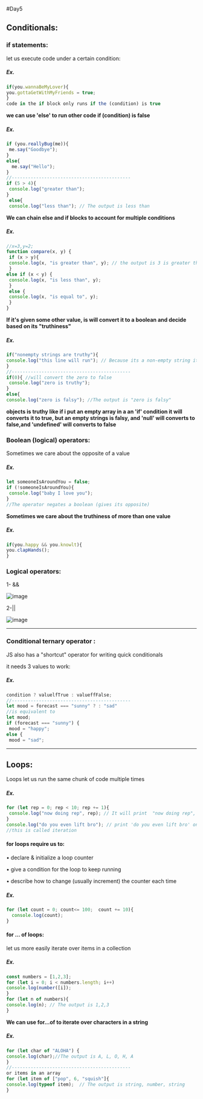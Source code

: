 #Day5
## Conditionals:
### if statements:
let us execute code under a certain condition:
##### Ex.
```javascript
if(you.wannaBeMyLover){
you.gottaGetWithMyFriends = true;
}
code in the if block only runs if the (condition) is true
```
**we can use 'else' to run other code if (condition) is false**
##### Ex.
```javascript
if (you.reallyBug(me)){
 me.say("Goodbye");
}
else{
  me.say("Hello"); 
}
//--------------------------------------------
if (5 > 4){
 console.log("greater than");
}
 else{
 console.log("less than"); // The output is less than
```
**We can chain else and if blocks to account for multiple conditions**
##### Ex.
```javascript
//x=3,y=2;
function compare(x, y) {
 if (x > y){
 console.log(x, "is greater than", y); // the output is 3 is greater than 2
 }
else if (x < y) {
 console.log(x, "is less than", y);
 }
 else {
 console.log(x, "is equal to", y);
 }
}
```
**If it's given some other value, is will convert it to a boolean and decide based on its "truthiness"** 
##### Ex.
```javascript
if("nonempty strings are truthy"){
console.log("this line will run"); // Because its a non-empty string it will convert it to true, the the output is 'this line will run'
}
//--------------------------------------------
if(0){ //will convert the zero to false
 console.log("zero is truthy");
}
else{
console.log("zero is falsy"); //The output is "zero is falsy"
```
**objects is truthy like if i put an empty array in a an 'if' condition it will converts it to true, but an empty strings is falsy, and 'null' will converts to false,and 'undefined' will converts to false**

### Boolean (logical) operators: 
Sometimes we care about the opposite of a value 
##### Ex.
```javascript
let someoneIsAroundYou = false;
if (!someoneIsAroundYou){
 console.log("baby I love you"); 
} 
//The operator negates a boolean (gives its opposite) 
```
**Sometimes we care about the truthiness of more than one value** 
##### Ex.
```javascript
if(you.happy && you.knowlt){
you.clapHands(); 
}
```
### Logical operators:
1- &&

![image](https://github.com/AbdHajqasem/Mastering-Javascript-in-20-days/assets/122126568/97bdd583-9fbc-4892-beab-e50325f02532)

2-||

![image](https://github.com/AbdHajqasem/Mastering-Javascript-in-20-days/assets/122126568/f87b8415-88d7-4539-949b-9258e5263a67)

---

### Conditional ternary operator :
JS also has a "shortcut" operator for writing quick conditionals

it needs 3 values to work:
##### Ex.
```javascript
condition ? valuelfTrue : valueffFalse;
//--------------------------------------------
let mood = forecast === "sunny" ? : "sad"
//is equivalent to 
let mood;
if (forecast === "sunny") {
 mood = "happy";
else {
 mood = "sad"; 
```
---
## Loops:
Loops let us run the same chunk of code multiple times 
##### Ex.
```javascript
for (let rep = 0; rep < 10; rep += 1){
 console.log("now doing rep", rep); // It will print  "now doing rep", rep '10' times from (0-->9)
}
console.log("do you even lift bro"); // print 'do you even lift bro' one time
//this is called iteration 
```
#### for loops require us to:
• declare & initialize a loop counter

• give a condition for the loop to keep running 

• describe how to change (usually increment) the counter each time 
##### Ex.
```javascript
for (let count = 0; count<= 100;  count += 10){
  console.log(count);
}
```
#### for ... of loops:
let us more easily iterate over items in a collection 
##### Ex.
```javascript
const numbers = [1,2,3]; 
for (let i = 0; i < numbers.length; i++)
console.log(number([i]);
} 
for (let n of numbers){
console.log(n); // The output is 1,2,3
} 
```
**We can use for...of to iterate over characters in a string**
##### Ex.
```javascript
for (let char of "ALOHA") {
console.log(char);//The output is A, L, O, H, A
}
//--------------------------------------------
or items in an array 
for (let item of ["pop", 6, "squish"]{
console.log(typeof item);  // The output is string, number, string
}
```




